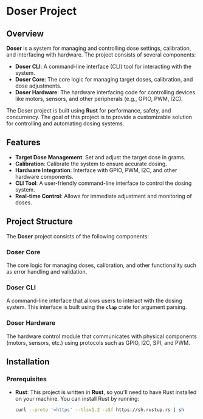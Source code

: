 # Doser Project

## Overview

**Doser** is a system for managing and controlling dose settings, calibration, and interfacing with hardware. The project consists of several components:

- **Doser CLI**: A command-line interface (CLI) tool for interacting with the system.
- **Doser Core**: The core logic for managing target doses, calibration, and dose adjustments.
- **Doser Hardware**: The hardware interfacing code for controlling devices like motors, sensors, and other peripherals (e.g., GPIO, PWM, I2C).

The Doser project is built using **Rust** for performance, safety, and concurrency. The goal of this project is to provide a customizable solution for controlling and automating dosing systems.

## Features

- **Target Dose Management**: Set and adjust the target dose in grams.
- **Calibration**: Calibrate the system to ensure accurate dosing.
- **Hardware Integration**: Interface with GPIO, PWM, I2C, and other hardware components.
- **CLI Tool**: A user-friendly command-line interface to control the dosing system.
- **Real-time Control**: Allows for immediate adjustment and monitoring of doses.

## Project Structure

The **Doser** project consists of the following components:

### **Doser Core**
The core logic for managing doses, calibration, and other functionality such as error handling and validation.

### **Doser CLI**
A command-line interface that allows users to interact with the dosing system. This interface is built using the **`clap`** crate for argument parsing.

### **Doser Hardware**
The hardware control module that communicates with physical components (motors, sensors, etc.) using protocols such as GPIO, I2C, SPI, and PWM.

## Installation

### Prerequisites

- **Rust**: This project is written in **Rust**, so you'll need to have Rust installed on your machine. You can install Rust by running:

  ```bash
  curl --proto '=https' --tlsv1.2 -sSf https://sh.rustup.rs | sh
